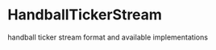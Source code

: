 HandballTickerStream
====================

handball ticker stream format and available implementations

